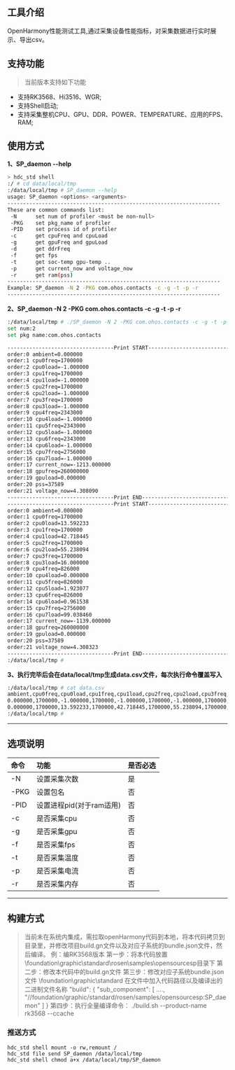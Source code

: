 ## 工具介绍

OpenHarmony性能测试工具,通过采集设备性能指标，对采集数据进行实时展示、导出csv。

## 支持功能

> 当前版本支持如下功能

- 支持RK3568、Hi3516、WGR;
- 支持Shell启动;
- 支持采集整机CPU、GPU、DDR、POWER、TEMPERATURE、应用的FPS、RAM;

## 使用方式

**1、SP_daemon --help**
```bash
> hdc_std shell
:/ # cd data/local/tmp
:/data/local/tmp # SP_daemon --help
usage: SP_daemon <options> <arguments>
--------------------------------------------------------------------
These are common commands list:
 -N      set num of profiler <must be non-null>
 -PKG    set pkg_name of profiler
 -PID    set process id of profiler
 -c      get cpuFreq and cpuLoad
 -g      get gpuFreq and gpuLoad
 -d      get ddrFreq
 -f      get fps  
 -t      get soc-temp gpu-temp ..
 -p      get current_now and voltage_now
 -r      get ram(pss)
--------------------------------------------------------------------
Example: SP_daemon -N 2 -PKG com.ohos.contacts -c -g -t -p -r
--------------------------------------------------------------------
```
**2、SP_daemon -N 2 -PKG com.ohos.contacts -c -g -t -p -r**
```bash
:/data/local/tmp # ./SP_daemon -N 2 -PKG com.ohos.contacts -c -g -t -p -r
set num:2
set pkg name:com.ohos.contacts

----------------------------------Print START------------------------------------
order:0 ambient=0.000000
order:1 cpu0freq=1700000
order:2 cpu0load=-1.000000
order:3 cpu1freq=1700000
order:4 cpu1load=-1.000000
order:5 cpu2freq=1700000
order:6 cpu2load=-1.000000
order:7 cpu3freq=1700000
order:8 cpu3load=-1.000000
order:9 cpu4freq=2343000
order:10 cpu4load=-1.000000
order:11 cpu5freq=2343000
order:12 cpu5load=-1.000000
order:13 cpu6freq=2343000
order:14 cpu6load=-1.000000
order:15 cpu7freq=2756000
order:16 cpu7load=-1.000000
order:17 current_now=-1213.000000
order:18 gpufreq=260000000
order:19 gpuload=0.000000
order:20 pss=37589
order:21 voltage_now=4.308090
----------------------------------Print END--------------------------------------
----------------------------------Print START------------------------------------
order:0 ambient=0.000000
order:1 cpu0freq=1700000
order:2 cpu0load=13.592233
order:3 cpu1freq=1700000
order:4 cpu1load=42.718445
order:5 cpu2freq=1700000
order:6 cpu2load=55.238094
order:7 cpu3freq=1700000
order:8 cpu3load=16.000000
order:9 cpu4freq=826000
order:10 cpu4load=0.000000
order:11 cpu5freq=826000
order:12 cpu5load=1.923077
order:13 cpu6freq=826000
order:14 cpu6load=0.961538
order:15 cpu7freq=2756000
order:16 cpu7load=99.038460
order:17 current_now=-1139.000000
order:18 gpufreq=260000000
order:19 gpuload=0.000000
order:20 pss=37589
order:21 voltage_now=4.308323
----------------------------------Print END--------------------------------------
:/data/local/tmp #
```
**3、执行完毕后会在data/local/tmp生成data.csv文件，每次执行命令覆盖写入**
```bash
:/data/local/tmp # cat data.csv
ambient,cpu0freq,cpu0load,cpu1freq,cpu1load,cpu2freq,cpu2load,cpu3freq,cpu3load,cpu4freq,cpu4load,cpu5freq,cpu5load,cpu6freq,cpu6load,cpu7freq,cpu7load,current_now,gpufreq,gpuload,pss,voltage_now
0.000000,1700000,-1.000000,1700000,-1.000000,1700000,-1.000000,1700000,-1.000000,2343000,-1.000000,2343000,-1.000000,2343000,-1.000000,2756000,-1.000000,-1213.000000,260000000,0.000000,37589,4.308090
0.000000,1700000,13.592233,1700000,42.718445,1700000,55.238094,1700000,16.000000,826000,0.000000,826000,1.923077,826000,0.961538,2756000,99.038460,-1139.000000,260000000,0.000000,37589,4.308323
:/data/local/tmp #
```
---

## 选项说明

| 命令   | 功能                   |是否必选|
| :-----| :--------------------- |:-----|
| -N    | 设置采集次数             |是|
| -PKG  | 设置包名                | 否|
| -PID  | 设置进程pid(对于ram适用) |否|
| -c    | 是否采集cpu             | 否|
| -g    | 是否采集gpu             |否|
| -f    | 是否采集fps             |否|
| -t    | 是否采集温度             |否|
| -p    | 是否采集电流             |否|
| -r    | 是否采集内存             |否|


---
## 构建方式
> 当前未在系统内集成，需拉取openHarmony代码到本地，将本代码拷贝到目录里，并修改项目build.gn文件以及对应子系统的bundle.json文件，然后编译。
> 例：编RK3568版本
第一步：将本代码放置\foundation\graphic\standard\rosen\samples\opensourcesp目录下
第二步：修改本代码中的build.gn文件
第三步：修改对应子系统bundle.json文件  \foundation\graphic\standard
在文件中加入代码路径以及编译出的二进制文件名称
"build": {
    "sub_component": [
        ....,
        "//foundation/graphic/standard/rosen/samples/opensourcesp:SP_daemon"
    ]
}
第四步：执行全量编译命令： ./build.sh --product-name rk3568 --ccache 

### 推送方式
```shell
hdc_std shell mount -o rw,remount /
hdc_std file send SP_daemon /data/local/tmp
hdc_std shell chmod a+x /data/local/tmp/SP_daemon
```